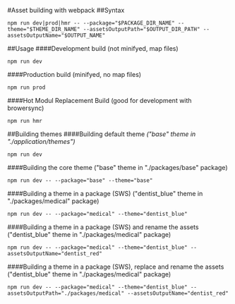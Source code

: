 #Asset building with webpack
##Syntax
```
npm run dev|prod|hmr -- --package="$PACKAGE_DIR_NAME" --theme="$THEME_DIR_NAME" --assetsOutputPath="$OUTPUT_DIR_PATH" --assetsOutputName="$OUTPUT_NAME"
```
##Usage
####Development build (not minifyed, map files)
```
npm run dev
```
####Production build (minifyed, no map files)
```
npm run prod
```
####Hot Modul Replacement Build (good for development with browersync)
```
npm run hmr
```
##Building themes
####Building default theme _("base" theme in "./application/themes")_
```
npm run dev
```
####Building the core theme ("base" theme in "./packages/base" package)
```
npm run dev -- --package="base" --theme="base"
```
####Building a theme in a package (SWS) ("dentist_blue" theme in "./packages/medical" package)
```
npm run dev -- --package="medical" --theme="dentist_blue"
```
####Building a theme in a package (SWS) and rename the assets ("dentist_blue" theme in "./packages/medical" package)
```
npm run dev -- --package="medical" --theme="dentist_blue" --assetsOutputName="dentist_red"
```
####Building a theme in a package (SWS), replace and rename the assets ("dentist_blue" theme in "./packages/medical" package)
```
npm run dev -- --package="medical" --theme="dentist_blue" --assetsOutputPath="./packages/medical" --assetsOutputName="dentist_red"
```
